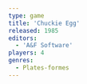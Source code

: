 ```yaml
---
type: game
title: 'Chuckie Egg'
released: 1985
editors: 
  - 'A&F Software'
players: 4
genres:
  - Plates-formes
---
```

